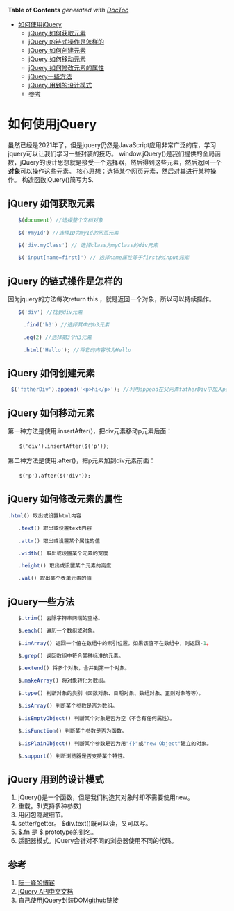<!-- START doctoc generated TOC please keep comment here to allow auto update -->
<!-- DON'T EDIT THIS SECTION, INSTEAD RE-RUN doctoc TO UPDATE -->
**Table of Contents**  *generated with [DocToc](https://github.com/thlorenz/doctoc)*

- [如何使用jQuery](#%E5%A6%82%E4%BD%95%E4%BD%BF%E7%94%A8jquery)
  - [jQuery 如何获取元素](#jquery-%E5%A6%82%E4%BD%95%E8%8E%B7%E5%8F%96%E5%85%83%E7%B4%A0)
  - [jQuery 的链式操作是怎样的](#jquery-%E7%9A%84%E9%93%BE%E5%BC%8F%E6%93%8D%E4%BD%9C%E6%98%AF%E6%80%8E%E6%A0%B7%E7%9A%84)
  - [jQuery 如何创建元素](#jquery-%E5%A6%82%E4%BD%95%E5%88%9B%E5%BB%BA%E5%85%83%E7%B4%A0)
  - [jQuery 如何移动元素](#jquery-%E5%A6%82%E4%BD%95%E7%A7%BB%E5%8A%A8%E5%85%83%E7%B4%A0)
  - [jQuery 如何修改元素的属性](#jquery-%E5%A6%82%E4%BD%95%E4%BF%AE%E6%94%B9%E5%85%83%E7%B4%A0%E7%9A%84%E5%B1%9E%E6%80%A7)
  - [jQuery一些方法](#jquery%E4%B8%80%E4%BA%9B%E6%96%B9%E6%B3%95)
  - [jQuery 用到的设计模式](#jquery-%E7%94%A8%E5%88%B0%E7%9A%84%E8%AE%BE%E8%AE%A1%E6%A8%A1%E5%BC%8F)
  - [参考](#%E5%8F%82%E8%80%83)

<!-- END doctoc generated TOC please keep comment here to allow auto update -->

# 如何使用jQuery
虽然已经是2021年了，但是jquery仍然是JavaScript应用非常广泛的库，学习jquery可以让我们学习一些封装的技巧。
window.jQuery()是我们提供的全局函数，jQuery的设计思想就是接受一个选择器，然后得到这些元素，然后返回一个**对象**可以操作这些元素。
核心思想：选择某个网页元素，然后对其进行某种操作。
构造函数jQuery()简写为$.
## jQuery 如何获取元素
```javascript
　　$(document) //选择整个文档对象

　　$('#myId') //选择ID为myId的网页元素

　　$('div.myClass') // 选择class为myClass的div元素

　　$('input[name=first]') // 选择name属性等于first的input元素
```
## jQuery 的链式操作是怎样的
因为jquery的方法每次return this ，就是返回一个对象，所以可以持续操作。
```javascript
　　$('div') //找到div元素

　　　.find('h3') //选择其中的h3元素

　　　.eq(2) //选择第3个h3元素

　　　.html('Hello'); //将它的内容改为Hello
```
## jQuery 如何创建元素
```javascript
 $('fatherDiv').append('<p>hi</p>'); //利用append在父元素fatherDiv中加入p元素
```
## jQuery 如何移动元素
第一种方法是使用.insertAfter()，把div元素移动p元素后面：

　```　$('div').insertAfter($('p')); ```

第二种方法是使用.after()，把p元素加到div元素前面：

　```　$('p').after($('div'));```
## jQuery 如何修改元素的属性

```javascript
.html() 取出或设置html内容

　　.text() 取出或设置text内容

　　.attr() 取出或设置某个属性的值

　　.width() 取出或设置某个元素的宽度

　　.height() 取出或设置某个元素的高度

　　.val() 取出某个表单元素的值
```
## jQuery一些方法
```javascript
　　$.trim() 去除字符串两端的空格。

　　$.each() 遍历一个数组或对象。

　　$.inArray() 返回一个值在数组中的索引位置。如果该值不在数组中，则返回-1。

　　$.grep() 返回数组中符合某种标准的元素。

　　$.extend() 将多个对象，合并到第一个对象。

　　$.makeArray() 将对象转化为数组。

　　$.type() 判断对象的类别（函数对象、日期对象、数组对象、正则对象等等）。

　　$.isArray() 判断某个参数是否为数组。

　　$.isEmptyObject() 判断某个对象是否为空（不含有任何属性）。

　　$.isFunction() 判断某个参数是否为函数。

　　$.isPlainObject() 判断某个参数是否为用"{}"或"new Object"建立的对象。

　　$.support() 判断浏览器是否支持某个特性。
```
## jQuery 用到的设计模式
1. jQuery()是一个函数，但是我们构造其对象时却不需要使用new。
2. 重载。$(支持多种参数)
3. 用闭包隐藏细节。
4. setter/getter。 $div.text()既可以读，又可以写。
5. $.fn 是 $.prototype的别名。
6. 适配器模式。jQuery会针对不同的浏览器使用不同的代码。
## 参考
1. [阮一峰的博客](http://www.ruanyifeng.com/blog/2011/07/jquery_fundamentals.html)
2. [jQuery API中文文档](https://www.jquery123.com/)
3. 自己使用jQuery封装DOM[github链接](https://github.com/zhan-xh/DOM-2-jQuery) 